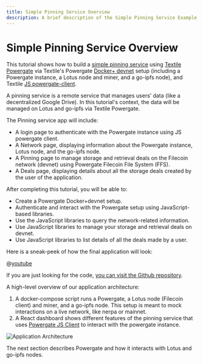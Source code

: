```yaml
---
title: Simple Pinning Service Overview
description: A brief description of the Simple Pinning Service Example.
---
```


# Simple Pinning Service Overview

This tutorial shows how to build a [simple pinning service](https://github.com/filecoin-shipyard/powergate-pinning-service) using [Textile Powergate](../../powergate.md) via Textile's Powergate [Docker+ devnet](https://github.com/textileio/powergate/releases/download/v0.0.1-beta.10/powergate-docker-v0.0.1-beta.10.zip) setup (including a Powergate instance, a Lotus node and miner, and a go-ipfs node), and Textile [JS powergate-client](https://www.npmjs.com/package/@textile/powergate-client).

A pinning service is a remote service that manages users’ data (like a decentralized Google Drive). In this tutorial's context, the data will be managed on Lotus and go-ipfs via Textile Powergate.

The Pinning service app will include:

- A login page to authenticate with the Powergate instance using JS powergate client.
- A Network page, displaying information about the Powergate instance, Lotus node, and the go-ipfs node.
- A Pinning page to manage storage and retrieval deals on the Filecoin network (devnet) using Powergate Filecoin File System (FFS).
- A Deals page, displaying details about all the storage deals created by the user of the application.

After completing this tutorial, you will be able to:

- Create a Powergate Docker+devnet setup.
- Authenticate and interact with the Powergate setup using JavaScript-based libraries.
- Use the JavaScript libraries to query the network-related information.
- Use JavaScript libraries to manage your storage and retrieval deals on devnet.
- Use JavaScript libraries to list details of all the deals made by a user.

Here is a sneak-peek of how the final application will look:

@[youtube](https://youtu.be/mQF0o2IFhVI)

If you are just looking for the code, [you can visit the Github repository](https://github.com/dappkit/powergate-pinning-service).

A high-level overview of our application architecture:

1. A docker-compose script runs a Powergate, a Lotus node (Filecoin client) and miner, and a go-ipfs node. This setup is meant to mock interactions on a live network, like nerpa or mainnet.
2. A React dashboard shows different features of the pinning service that uses [Powergate JS Client](https://textileio.github.io/js-powergate-client/#powergate-js-client-textilepowergate-client) to interact with the powergate instance.

![Application Architecture](./images/app-arch.png)

The next section describes Powergate and how it interacts with Lotus and go-ipfs nodes.
